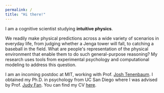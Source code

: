 ```yaml
---
permalink: /
title: "Hi there!"
---
```


I am a cognitive scientist studying **intuitive physics**.

We readily make physical predictions across a wide variety of scenarios in everyday life, from judging whether a Jenga tower will fall, to catching a baseball in the field. What are people's representation of the physical environment that enable them to do such general-purpose reasoning? My research uses tools from experimental psychology and computational modeling to address this question.

I am an incoming postdoc at MIT, working with Prof. [Josh Tenenbaum](https://web.mit.edu/cocosci/josh.html). I obtained my Ph.D. in psychology from UC San Diego where I was advised by Prof. [Judy Fan](https://cogtoolslab.github.io). You can find my CV [here](https://haoliangwang.github.io/assets/cv/CV_Haoliang.pdf).